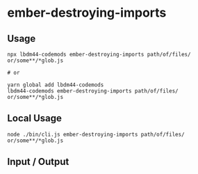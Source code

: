 # ember-destroying-imports


## Usage

```
npx lbdm44-codemods ember-destroying-imports path/of/files/ or/some**/*glob.js

# or

yarn global add lbdm44-codemods
lbdm44-codemods ember-destroying-imports path/of/files/ or/some**/*glob.js
```

## Local Usage
```
node ./bin/cli.js ember-destroying-imports path/of/files/ or/some**/*glob.js
```

## Input / Output

<!--FIXTURES_TOC_START-->
<!--FIXTURES_TOC_END-->

<!--FIXTURES_CONTENT_START-->
<!--FIXTURES_CONTENT_END-->